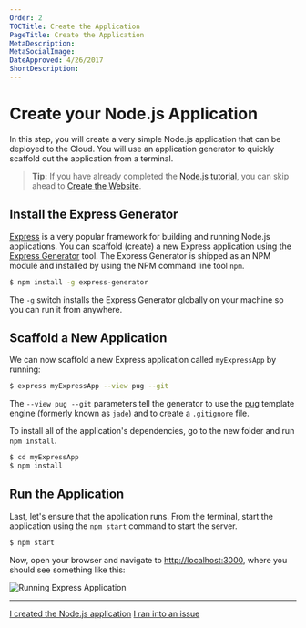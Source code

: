 ```yaml
---
Order: 2
TOCTitle: Create the Application
PageTitle: Create the Application
MetaDescription:
MetaSocialImage:
DateApproved: 4/26/2017
ShortDescription:
---
```

# Create your Node.js Application

In this step, you will create a very simple Node.js application that can be deployed to the Cloud. You will use an application generator to quickly scaffold out the application from a terminal.

> **Tip:** If you have already completed the [Node.js tutorial](/docs/nodejs/nodejs-tutorial.md), you can skip ahead to [Create the Website](/tutorials/nodejs-deployment/create-website.md).

## Install the Express Generator

[Express](https://www.expressjs.com) is a very popular framework for building and running Node.js applications. You can scaffold (create) a new Express application using the [Express Generator](https://expressjs.com/en/starter/generator.html) tool. The Express Generator is shipped as an NPM module and installed by using the NPM command line tool `npm`.

```bash
$ npm install -g express-generator
```

The `-g` switch installs the Express Generator globally on your machine so you can run it from anywhere.

## Scaffold a New Application

We can now scaffold a new Express application called `myExpressApp` by running:

```bash
$ express myExpressApp --view pug --git
```

The `--view pug --git` parameters tell the generator to use the [pug](https://pugjs.org/api/getting-started.html) template engine (formerly known as `jade`) and to create a `.gitignore` file.

To install all of the application's dependencies, go to the new folder and run `npm install`.

```bash
$ cd myExpressApp
$ npm install
```

## Run the Application

Last, let's ensure that the application runs. From the terminal, start the application using the `npm start` command to start the server.


```bash
$ npm start
```

Now, open your browser and navigate to [http://localhost:3000](http://localhost:3000), where you should see something like this:

![Running Express Application](nodejs-deployment_express.png)

----

<a class="tutorial-next-btn" href="/tutorials/nodejs-deployment/create-website">I created the Node.js application</a> <a class="tutorial-feedback-btn" onclick="reportIssue('node-deployment', 'express')" href="javascript:void(0)">I ran into an issue</a>

